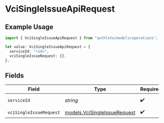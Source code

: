 # VciSingleIssueApiRequest

## Example Usage

```typescript
import { VciSingleIssueApiRequest } from "authlete/models/operations";

let value: VciSingleIssueApiRequest = {
  serviceId: "<id>",
  vciSingleIssueRequest: {},
};
```

## Fields

| Field                                                                 | Type                                                                  | Required                                                              | Description                                                           |
| --------------------------------------------------------------------- | --------------------------------------------------------------------- | --------------------------------------------------------------------- | --------------------------------------------------------------------- |
| `serviceId`                                                           | *string*                                                              | :heavy_check_mark:                                                    | A service ID.                                                         |
| `vciSingleIssueRequest`                                               | [models.VciSingleIssueRequest](../../models/vcisingleissuerequest.md) | :heavy_check_mark:                                                    | N/A                                                                   |
